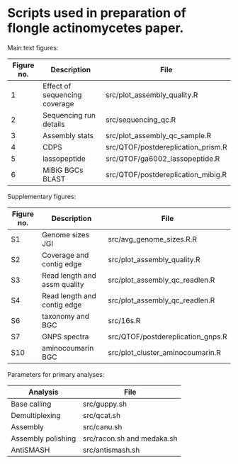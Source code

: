 # Scripts used in preparation of flongle actinomycetes paper.




Main text figures:

| Figure no.       |Description    |File          |
| ------------- | ------------- |------------- |
| 1             |Effect of sequencing coverage  |src/plot_assembly_quality.R  |
| 2 | Sequencing run details  |src/sequencing_qc.R  |
| 3 | Assembly stats  |src/plot_assembly_qc_sample.R |
| 4 | CDPS  |src/QTOF/postdereplication_prism.R |
| 5 | lassopeptide  |src/QTOF/ga6002_lassopeptide.R |
| 6 | MiBiG BGCs BLAST  |src/QTOF/postdereplication_mibig.R |

Supplementary figures:
  
  
  
| Figure no.       |Description    |File          |
| ------------- | ------------- |------------- |
| S1             |Genome sizes JGI  |src/avg_genome_sizes.R.R  |
| S2 | Coverage and contig edge  |src/plot_assembly_quality.R  |
| S3 | Read length and assm quality |src/plot_assembly_qc_readlen.R |
| S4 | Read length and contig edge |src/plot_assembly_qc_readlen.R |
| S6 | taxonomy and BGC |src/16s.R |
| S7 | GNPS spectra |src/QTOF/postdereplication_gnps.R |
| S10 | aminocoumarin BGC |src/plot_cluster_aminocoumarin.R |
  
  
  
Parameters for primary analyses:
  
  
  
| Analysis                 |File                |
| ------------------------ | -------------------|
| Base calling             |src/guppy.sh        |
| Demultiplexing           |src/qcat.sh |
| Assembly           |src/canu.sh |
| Assembly polishing          |src/racon.sh and medaka.sh |
| AntiSMASH           |src/antismash.sh |
